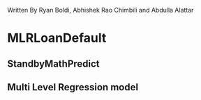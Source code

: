 Written By Ryan Boldi, Abhishek Rao Chimbili and Abdulla Alattar

# MLRLoanDefault

## StandbyMathPredict

## Multi Level Regression model
